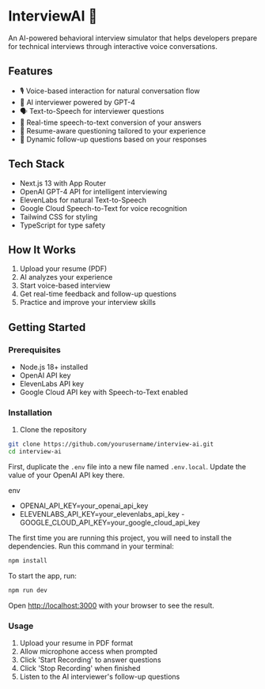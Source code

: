 # InterviewAI 🤖

An AI-powered behavioral interview simulator that helps developers prepare for technical interviews through interactive voice conversations.

## Features
- 🎙️ Voice-based interaction for natural conversation flow
- 🤖 AI interviewer powered by GPT-4
- 🗣️ Text-to-Speech for interviewer questions
- 📝 Real-time speech-to-text conversion of your answers
- 📄 Resume-aware questioning tailored to your experience
- 🔄 Dynamic follow-up questions based on your responses

## Tech Stack
- Next.js 13 with App Router
- OpenAI GPT-4 API for intelligent interviewing
- ElevenLabs for natural Text-to-Speech
- Google Cloud Speech-to-Text for voice recognition
- Tailwind CSS for styling
- TypeScript for type safety

## How It Works
1. Upload your resume (PDF)
2. AI analyzes your experience
3. Start voice-based interview
4. Get real-time feedback and follow-up questions
5. Practice and improve your interview skills


## Getting Started

### Prerequisites
- Node.js 18+ installed
- OpenAI API key
- ElevenLabs API key
- Google Cloud API key with Speech-to-Text enabled

### Installation

1. Clone the repository

```bash
git clone https://github.com/yourusername/interview-ai.git
cd interview-ai
```

First, duplicate the `.env` file into a new file named `.env.local`. Update the value of your OpenAI API key there.

env
- OPENAI_API_KEY=your_openai_api_key
- ELEVENLABS_API_KEY=your_elevenlabs_api_key
-GOOGLE_CLOUD_API_KEY=your_google_cloud_api_key

The first time you are running this project, you will need to install the dependencies. Run this command in your terminal:

```bash
npm install
```


To start the app, run:

```bash
npm run dev
```

Open [http://localhost:3000](http://localhost:3000) with your browser to see the result.

### Usage
1. Upload your resume in PDF format
2. Allow microphone access when prompted
3. Click 'Start Recording' to answer questions
4. Click 'Stop Recording' when finished
5. Listen to the AI interviewer's follow-up questions


